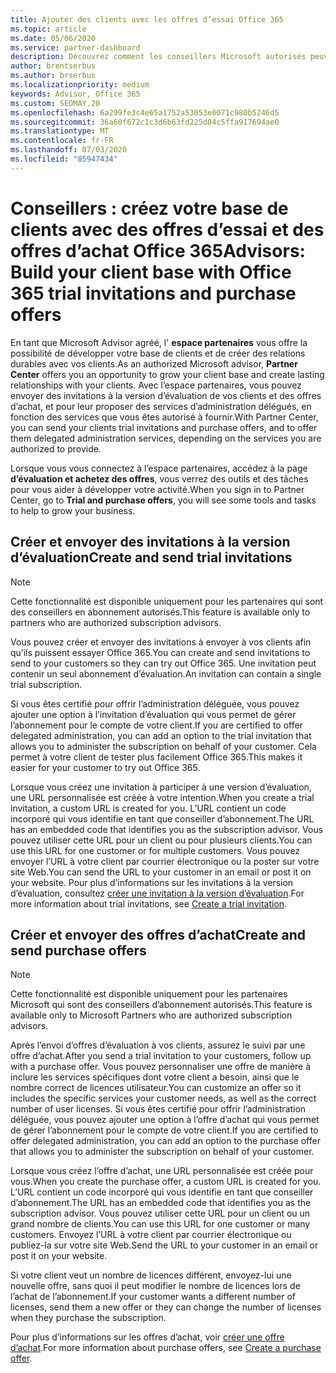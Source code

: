 ```yaml
---
title: Ajouter des clients avec les offres d’essai Office 365
ms.topic: article
ms.date: 05/06/2020
ms.service: partner-dashboard
description: Découvrez comment les conseillers Microsoft autorisés peuvent augmenter leurs abonnements Office 365. Créez et envoyez des invitations à la version d’évaluation d’Office 365 et achetez des offres aux clients.
author: brentserbus
ms.author: brserbus
ms.localizationpriority: medium
keywords: Advisor, Office 365
ms.custom: SEOMAY.20
ms.openlocfilehash: 6a299fe3c4e65a1752a53053e0071c980b5246d5
ms.sourcegitcommit: 36a60f672c1c3d6b63fd225d04c5ffa917694ae0
ms.translationtype: MT
ms.contentlocale: fr-FR
ms.lasthandoff: 07/03/2020
ms.locfileid: "85947434"
---
```

# <a name="advisors-build-your-client-base-with-office-365-trial-invitations-and-purchase-offers"></a><span data-ttu-id="34302-105">Conseillers : créez votre base de clients avec des offres d’essai et des offres d’achat Office 365</span><span class="sxs-lookup"><span data-stu-id="34302-105">Advisors: Build your client base with Office 365 trial invitations and purchase offers</span></span>

<span data-ttu-id="34302-106">En tant que Microsoft Advisor agréé, l' **espace partenaires** vous offre la possibilité de développer votre base de clients et de créer des relations durables avec vos clients.</span><span class="sxs-lookup"><span data-stu-id="34302-106">As an authorized Microsoft advisor, **Partner Center** offers you an opportunity to grow your client base and create lasting relationships with your clients.</span></span> <span data-ttu-id="34302-107">Avec l’espace partenaires, vous pouvez envoyer des invitations à la version d’évaluation de vos clients et des offres d’achat, et pour leur proposer des services d’administration délégués, en fonction des services que vous êtes autorisé à fournir.</span><span class="sxs-lookup"><span data-stu-id="34302-107">With Partner Center, you can send your clients trial invitations and purchase offers, and to offer them delegated administration services, depending on the services you are authorized to provide.</span></span>

<span data-ttu-id="34302-108">Lorsque vous vous connectez à l’espace partenaires, accédez à la page **d’évaluation et achetez des offres**, vous verrez des outils et des tâches pour vous aider à développer votre activité.</span><span class="sxs-lookup"><span data-stu-id="34302-108">When you sign in to Partner Center, go to **Trial and purchase offers**, you will see some tools and tasks to help to grow your business.</span></span>

## <a name="create-and-send-trial-invitations"></a><span data-ttu-id="34302-109">Créer et envoyer des invitations à la version d’évaluation</span><span class="sxs-lookup"><span data-stu-id="34302-109">Create and send trial invitations</span></span>

> [!NOTE]
> <span data-ttu-id="34302-110">Cette fonctionnalité est disponible uniquement pour les partenaires qui sont des conseillers en abonnement autorisés.</span><span class="sxs-lookup"><span data-stu-id="34302-110">This feature is available only to partners who are authorized subscription advisors.</span></span>

<span data-ttu-id="34302-111">Vous pouvez créer et envoyer des invitations à envoyer à vos clients afin qu’ils puissent essayer Office 365.</span><span class="sxs-lookup"><span data-stu-id="34302-111">You can create and send invitations to send to your customers so they can try out Office 365.</span></span> <span data-ttu-id="34302-112">Une invitation peut contenir un seul abonnement d’évaluation.</span><span class="sxs-lookup"><span data-stu-id="34302-112">An invitation can contain a single trial subscription.</span></span>

<span data-ttu-id="34302-113">Si vous êtes certifié pour offrir l’administration déléguée, vous pouvez ajouter une option à l’invitation d’évaluation qui vous permet de gérer l’abonnement pour le compte de votre client.</span><span class="sxs-lookup"><span data-stu-id="34302-113">If you are certified to offer delegated administration, you can add an option to the trial invitation that allows you to administer the subscription on behalf of your customer.</span></span> <span data-ttu-id="34302-114">Cela permet à votre client de tester plus facilement Office 365.</span><span class="sxs-lookup"><span data-stu-id="34302-114">This makes it easier for your customer to try out Office 365.</span></span>

<span data-ttu-id="34302-115">Lorsque vous créez une invitation à participer à une version d’évaluation, une URL personnalisée est créée à votre intention.</span><span class="sxs-lookup"><span data-stu-id="34302-115">When you create a trial invitation, a custom URL is created for you.</span></span> <span data-ttu-id="34302-116">L’URL contient un code incorporé qui vous identifie en tant que conseiller d’abonnement.</span><span class="sxs-lookup"><span data-stu-id="34302-116">The URL has an embedded code that identifies you as the subscription advisor.</span></span> <span data-ttu-id="34302-117">Vous pouvez utiliser cette URL pour un client ou pour plusieurs clients.</span><span class="sxs-lookup"><span data-stu-id="34302-117">You can use this URL for one customer or for multiple customers.</span></span> <span data-ttu-id="34302-118">Vous pouvez envoyer l’URL à votre client par courrier électronique ou la poster sur votre site Web.</span><span class="sxs-lookup"><span data-stu-id="34302-118">You can send the URL to your customer in an email or post it on your website.</span></span>
<span data-ttu-id="34302-119">Pour plus d’informations sur les invitations à la version d’évaluation, consultez [créer une invitation à la version d’évaluation](advisors-create-a-trial-invitation.md).</span><span class="sxs-lookup"><span data-stu-id="34302-119">For more information about trial invitations, see [Create a trial invitation](advisors-create-a-trial-invitation.md).</span></span>

## <a name="create-and-send-purchase-offers"></a><span data-ttu-id="34302-120">Créer et envoyer des offres d’achat</span><span class="sxs-lookup"><span data-stu-id="34302-120">Create and send purchase offers</span></span>

> [!NOTE]
> <span data-ttu-id="34302-121">Cette fonctionnalité est disponible uniquement pour les partenaires Microsoft qui sont des conseillers d’abonnement autorisés.</span><span class="sxs-lookup"><span data-stu-id="34302-121">This feature is available only to Microsoft Partners who are authorized subscription advisors.</span></span>

<span data-ttu-id="34302-122">Après l’envoi d’offres d’évaluation à vos clients, assurez le suivi par une offre d’achat.</span><span class="sxs-lookup"><span data-stu-id="34302-122">After you send a trial invitation to your customers, follow up with a purchase offer.</span></span> <span data-ttu-id="34302-123">Vous pouvez personnaliser une offre de manière à inclure les services spécifiques dont votre client a besoin, ainsi que le nombre correct de licences utilisateur.</span><span class="sxs-lookup"><span data-stu-id="34302-123">You can customize an offer so it includes the specific services your customer needs, as well as the correct number of user licenses.</span></span> <span data-ttu-id="34302-124">Si vous êtes certifié pour offrir l’administration déléguée, vous pouvez ajouter une option à l’offre d’achat qui vous permet de gérer l’abonnement pour le compte de votre client.</span><span class="sxs-lookup"><span data-stu-id="34302-124">If you are certified to offer delegated administration, you can add an option to the purchase offer that allows you to administer the subscription on behalf of your customer.</span></span>

<span data-ttu-id="34302-125">Lorsque vous créez l’offre d’achat, une URL personnalisée est créée pour vous.</span><span class="sxs-lookup"><span data-stu-id="34302-125">When you create the purchase offer, a custom URL is created for you.</span></span> <span data-ttu-id="34302-126">L’URL contient un code incorporé qui vous identifie en tant que conseiller d’abonnement.</span><span class="sxs-lookup"><span data-stu-id="34302-126">The URL has an embedded code that identifies you as the subscription advisor.</span></span> <span data-ttu-id="34302-127">Vous pouvez utiliser cette URL pour un client ou un grand nombre de clients.</span><span class="sxs-lookup"><span data-stu-id="34302-127">You can use this URL for one customer or many customers.</span></span> <span data-ttu-id="34302-128">Envoyez l’URL à votre client par courrier électronique ou publiez-la sur votre site Web.</span><span class="sxs-lookup"><span data-stu-id="34302-128">Send the URL to your customer in an email or post it on your website.</span></span>

<span data-ttu-id="34302-129">Si votre client veut un nombre de licences différent, envoyez-lui une nouvelle offre, sans quoi il peut modifier le nombre de licences lors de l’achat de l’abonnement.</span><span class="sxs-lookup"><span data-stu-id="34302-129">If your customer wants a different number of licenses, send them a new offer or they can change the number of licenses when they purchase the subscription.</span></span>

<span data-ttu-id="34302-130">Pour plus d’informations sur les offres d’achat, voir [créer une offre d’achat](advisor-create-a-purchase-offer.md).</span><span class="sxs-lookup"><span data-stu-id="34302-130">For more information about purchase offers, see [Create a purchase offer](advisor-create-a-purchase-offer.md).</span></span>
